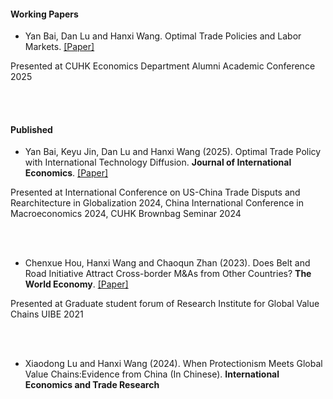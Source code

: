#### Working Papers

- Yan Bai, Dan Lu and Hanxi Wang. Optimal Trade Policies and Labor Markets. [[Paper]](https://www.dropbox.com/scl/fi/y0adc0274lnr6gvq8z4dp/draft_tradepolicy_BLW.pdf?rlkey=zlevbeq9l3dhpoxyeedtnejiw&e=1&st=n2tlx4s0&dl=0)

Presented at CUHK Economics Department Alumni Academic Conference 2025

<br><br>

#### Published

- Yan Bai, Keyu Jin, Dan Lu and Hanxi Wang (2025). Optimal Trade Policy with International Technology Diffusion. <strong>Journal of International Economics</strong>. [[Paper]](https://www.sciencedirect.com/science/article/pii/S002219962400165X)

Presented at International Conference on US-China Trade Disputs and Rearchitecture in Globalization 2024, China International Conference in Macroeconomics 2024, CUHK Brownbag Seminar 2024

<br><br>

- Chenxue Hou, Hanxi Wang and Chaoqun Zhan (2023). Does Belt and Road Initiative Attract Cross-border M&As from Other Countries? <strong>The World Economy</strong>. [[Paper]](https://onlinelibrary.wiley.com/doi/full/10.1111/twec.13489)

Presented at Graduate student forum of Research Institute for Global Value Chains UIBE 2021

<br><br>

- Xiaodong Lu and Hanxi Wang (2024). When Protectionism Meets Global Value Chains:Evidence from China (In Chinese). <strong>International Economics and Trade Research</strong>




